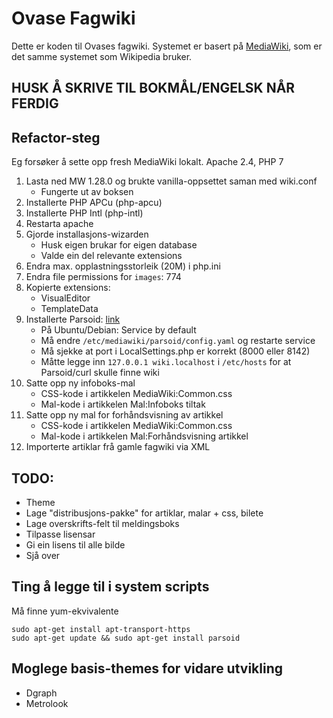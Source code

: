 # Ovase Fagwiki

Dette er koden til Ovases fagwiki. Systemet er basert på [MediaWiki](https://www.mediawiki.org/wiki/MediaWiki), som er det samme systemet som Wikipedia bruker.

## HUSK Å SKRIVE TIL BOKMÅL/ENGELSK NÅR FERDIG

## Refactor-steg

Eg forsøker å sette opp fresh MediaWiki lokalt. Apache 2.4, PHP 7

1) Lasta ned MW 1.28.0 og brukte vanilla-oppsettet saman med wiki.conf
    * Fungerte ut av boksen
2) Installerte PHP APCu (php-apcu)
3) Installerte PHP Intl (php-intl)
4) Restarta apache
5) Gjorde installasjons-wizarden
    * Husk eigen brukar for eigen database
    * Valde ein del relevante extensions
6) Endra max. opplastningsstorleik (20M) i php.ini
7) Endra file permissions for `images`: 774
8) Kopierte extensions:
    * VisualEditor
    * TemplateData
9) Installerte Parsoid: [link](https://www.mediawiki.org/wiki/Parsoid/Setup)
    * På Ubuntu/Debian: Service by default
    * Må endre `/etc/mediawiki/parsoid/config.yaml` og restarte service
    * Må sjekke at port i LocalSettings.php er korrekt (8000 eller 8142)
    * Måtte legge inn `127.0.0.1 wiki.localhost` i `/etc/hosts` for at Parsoid/curl skulle finne wiki
10) Satte opp ny infoboks-mal
    * CSS-kode i artikkelen MediaWiki:Common.css
    * Mal-kode i artikkelen Mal:Infoboks tiltak
11) Satte opp ny mal for forhåndsvisning av artikkel
    * CSS-kode i artikkelen MediaWiki:Common.css
    * Mal-kode i artikkelen Mal:Forhåndsvisning artikkel
12) Importerte artiklar frå gamle fagwiki via XML

## TODO:

- Theme
- Lage "distribusjons-pakke" for artiklar, malar + css, bilete
- Lage overskrifts-felt til meldingsboks
- Tilpasse lisensar
- Gi ein lisens til alle bilde
- Sjå over

## Ting å legge til i system scripts

Må finne yum-ekvivalente
```
sudo apt-get install apt-transport-https
sudo apt-get update && sudo apt-get install parsoid
```

## Moglege basis-themes for vidare utvikling

- Dgraph
- Metrolook